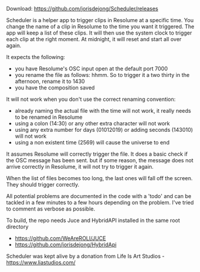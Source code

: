 Download: https://github.com/jorisdejong/Scheduler/releases

Scheduler is a helper app to trigger clips in Resolume at a specific time. You change the name of a clip in Resolume to the time you want it triggered. The app will keep a list of these clips. It will then use the system clock to trigger each clip at the right moment. At midnight, it will reset and start all over again.

It expects the following:
- you have Resolume's OSC input open at the default port 7000
- you rename the file as follows: hhmm. So to trigger it a two thirty in the afternoon, rename it to 1430
- you have the composition saved

It will not work when you don't use the correct renaming convention:
- already naming the actual file with the time will not work, it really needs to be renamed in Resolume
- using a colon (14:30) or any other extra character will not work
- using any extra number for days (01012019) or adding seconds (143010) will not work 
- using a non existent time (2569) will cause the universe to end

It assumes Resolume will correctly trigger the file. It does a basic check if the OSC message has been sent. but if some reason, the message does not arrive correctly in Resolume, it will not try to trigger it again.

When the list of files becomes too long, the last ones will fall off the screen. They should trigger correctly.

All potential problems are documented in the code with a 'todo' and can be tackled in a few minutes to a few hours depending on the problem. I've tried to comment as verbose as possible.

To build, the repo needs Juce and HybridAPI installed in the same root directory
- https://github.com/WeAreROLI/JUCE
- https://github.com/jorisdejong/HybridApi

Scheduler was kept alive by a donation from Life Is Art Studios - https://www.liastudios.com/






